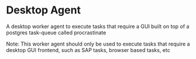 # Desktop Agent

A desktop worker agent to execute tasks that require a GUI built on top of a postgres task-queue called procrastinate

Note: This worker agent should only be used to execute tasks that require a desktop GUI frontend, such as SAP tasks, browser based tasks, etc
